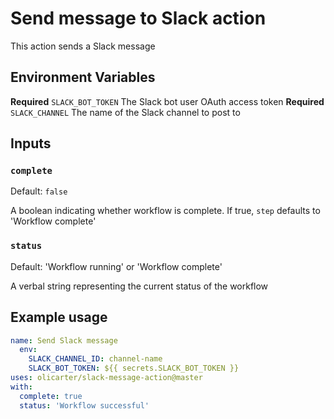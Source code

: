 # Send message to Slack action

This action sends a Slack message

## Environment Variables

**Required** `SLACK_BOT_TOKEN` The Slack bot user OAuth access token
**Required** `SLACK_CHANNEL` The name of the Slack channel to post to

## Inputs

### `complete`

Default: `false`

A boolean indicating whether workflow is complete. If true, `step` defaults to 'Workflow complete'

### `status`

Default: 'Workflow running' or 'Workflow complete'

A verbal string representing the current status of the workflow

## Example usage

```yaml
name: Send Slack message
  env:
    SLACK_CHANNEL_ID: channel-name
    SLACK_BOT_TOKEN: ${{ secrets.SLACK_BOT_TOKEN }}
uses: olicarter/slack-message-action@master
with:
  complete: true
  status: 'Workflow successful'
```
